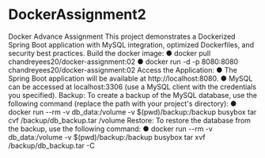 # DockerAssignment2

Docker Advance Assignment
This project demonstrates a Dockerized Spring Boot application with MySQL integration,
optimized Dockerfiles, and security best practices.
Build the docker image:
● docker pull chandreyees20/docker-assignment:02
● docker run -d -p 8080:8080 chandreyees20/docker-assignment:02
Access the Application:
● The Spring Boot application will be available at http://localhost:8080.
● MySQL can be accessed at localhost:3306 (use a MySQL client with the credentials
you specified).
Backup:
To create a backup of the MySQL database, use the following command (replace the path with
your project's directory):
● docker run --rm -v db_data:/volume -v $(pwd)/backup:/backup busybox tar cvf
/backup/db_backup.tar /volume
Restore:
To restore the database from the backup, use the following command:
● docker run --rm -v db_data:/volume -v $(pwd)/backup:/backup busybox tar xvf
/backup/db_backup.tar -C 
